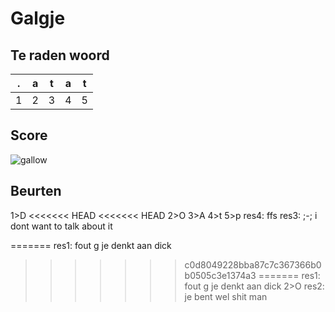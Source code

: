 # Galgje

## Te raden woord

|.|a|t|a|t|
|-|-|-|-|-|
|1|2|3|4|5|

## Score
![gallow](./images/3.png)

## Beurten
1>D
<<<<<<< HEAD
<<<<<<< HEAD
2>O
3>A
4>t
5>p
res4: ffs
res3: ;-; i dont want to talk about it

=======
res1: fout g je denkt aan dick
>>>>>>> c0d8049228bba87c7c367366b0b0505c3e1374a3
=======
res1: fout g je denkt aan dick
2>O
res2: je bent wel shit man


